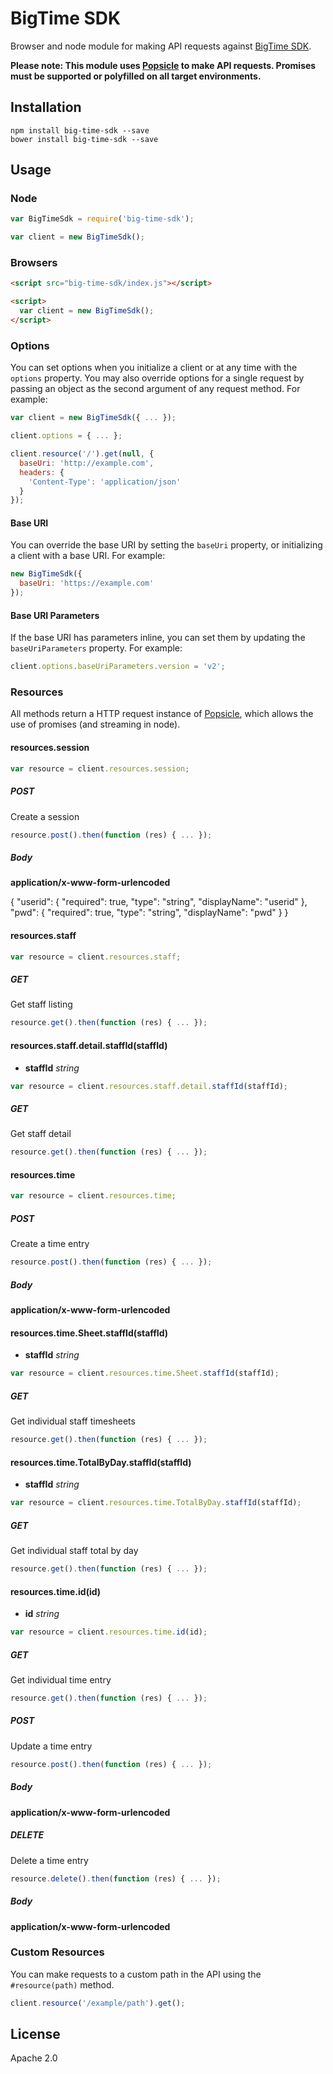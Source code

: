 # BigTime SDK

Browser and node module for making API requests against [BigTime SDK](https://iq.bigtime.net/BigtimeData/api/{version}).

**Please note: This module uses [Popsicle](https://github.com/blakeembrey/popsicle) to make API requests. Promises must be supported or polyfilled on all target environments.**

## Installation

```
npm install big-time-sdk --save
bower install big-time-sdk --save
```

## Usage

### Node

```javascript
var BigTimeSdk = require('big-time-sdk');

var client = new BigTimeSdk();
```

### Browsers

```html
<script src="big-time-sdk/index.js"></script>

<script>
  var client = new BigTimeSdk();
</script>
```

### Options

You can set options when you initialize a client or at any time with the `options` property. You may also override options for a single request by passing an object as the second argument of any request method. For example:

```javascript
var client = new BigTimeSdk({ ... });

client.options = { ... };

client.resource('/').get(null, {
  baseUri: 'http://example.com',
  headers: {
    'Content-Type': 'application/json'
  }
});
```

#### Base URI

You can override the base URI by setting the `baseUri` property, or initializing a client with a base URI. For example:

```javascript
new BigTimeSdk({
  baseUri: 'https://example.com'
});
```

#### Base URI Parameters

If the base URI has parameters inline, you can set them by updating the `baseUriParameters` property. For example:

```javascript
client.options.baseUriParameters.version = 'v2';
```

### Resources

All methods return a HTTP request instance of [Popsicle](https://github.com/blakeembrey/popsicle), which allows the use of promises (and streaming in node).

#### resources.session

```js
var resource = client.resources.session;
```

##### POST

Create a session

```js
resource.post().then(function (res) { ... });
```

##### Body

**application/x-www-form-urlencoded**

{
  "userid": {
    "required": true,
    "type": "string",
    "displayName": "userid"
  },
  "pwd": {
    "required": true,
    "type": "string",
    "displayName": "pwd"
  }
}

#### resources.staff

```js
var resource = client.resources.staff;
```

##### GET

Get staff listing

```js
resource.get().then(function (res) { ... });
```

#### resources.staff.detail.staffId(staffId)

* **staffId** _string_

```js
var resource = client.resources.staff.detail.staffId(staffId);
```

##### GET

Get staff detail

```js
resource.get().then(function (res) { ... });
```

#### resources.time

```js
var resource = client.resources.time;
```

##### POST

Create a time entry

```js
resource.post().then(function (res) { ... });
```

##### Body

**application/x-www-form-urlencoded**

#### resources.time.Sheet.staffId(staffId)

* **staffId** _string_

```js
var resource = client.resources.time.Sheet.staffId(staffId);
```

##### GET

Get individual staff timesheets

```js
resource.get().then(function (res) { ... });
```

#### resources.time.TotalByDay.staffId(staffId)

* **staffId** _string_

```js
var resource = client.resources.time.TotalByDay.staffId(staffId);
```

##### GET

Get individual staff total by day

```js
resource.get().then(function (res) { ... });
```

#### resources.time.id(id)

* **id** _string_

```js
var resource = client.resources.time.id(id);
```

##### GET

Get individual time entry

```js
resource.get().then(function (res) { ... });
```

##### POST

Update a time entry

```js
resource.post().then(function (res) { ... });
```

##### Body

**application/x-www-form-urlencoded**

##### DELETE

Delete a time entry

```js
resource.delete().then(function (res) { ... });
```

##### Body

**application/x-www-form-urlencoded**



### Custom Resources

You can make requests to a custom path in the API using the `#resource(path)` method.

```javascript
client.resource('/example/path').get();
```

## License

Apache 2.0
